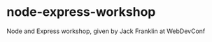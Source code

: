 node-express-workshop
=====================

Node and Express workshop, given by Jack Franklin at WebDevConf
